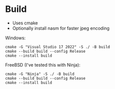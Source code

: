 Build
===

- Uses cmake
- Optionally install nasm for faster jpeg encoding

Windows:
```
cmake -G "Visual Studio 17 2022" -S ./ -B build
cmake --build build --config Release
cmake --install build
```

FreeBSD (I've tested this with Ninja):
```
cmake -G "Ninja" -S ./ -B build
cmake --build build --config Release
cmake --install build
```
